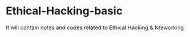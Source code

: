 # Ethical-Hacking-basic
It will contain notes and codes related to Ethical Hacking &amp; Nteworking
